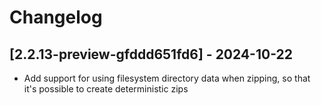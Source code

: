# Changelog

<!-- Do not change the line immediately below this comment, the build system will replace it with the actual version and date. -->

## [2.2.13-preview-gfddd651fd6] - 2024-10-22

- Add support for using filesystem directory data when zipping, so that it's possible to create deterministic zips
